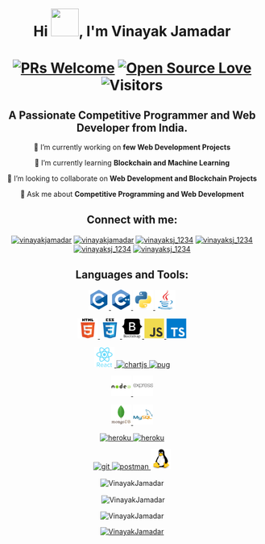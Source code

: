 <h1 align="center">Hi <img src="https://github.com/mitul3737/mitul3737/blob/main/Wave.gif" height="55px" width="55px">, I'm Vinayak Jamadar</h1>

<h1 align="center">
  
  [![PRs Welcome](https://img.shields.io/badge/PRs-welcome-brightgreen.svg?style=flat&logo=github)](https://github.com/VinayakJamadar)
  [![Open Source Love](https://badges.frapsoft.com/os/v2/open-source.svg?v=103)](https://github.com/VinayakJamadar)
  <img alt="Visitors" src="https://komarev.com/ghpvc/?username=VinayakJamadar&style=flat&labelColor=black&logo=github&label=PROFILE+VIEWS&color=29bf12"/>
</h1>



<!-- <p align="center"> <img src="https://komarev.com/ghpvc/?username=VinayakJamadar&label=Profile%20views&color=0e75b6&style=flat" alt="VinayakJamadar" /> </p> -->

<h2 align="center">A Passionate Competitive Programmer and Web Developer from India.</h2>

<p align="center"> 🔭 I’m currently working on <b>few Web Development Projects</b> </p>

<p align="center"> 🌱 I’m currently learning <b>Blockchain and Machine Learning</b> </p>

<p align="center"> 👯 I’m looking to collaborate on <b>Web Development and Blockchain Projects</b> </p>

<p align="center"> 💬 Ask me about <b>Competitive Programming and Web Development</b> </p>

<h2 align="center">Connect with me:</h2>
<p align="center">
<a href="https://stackoverflow.com/users/20006716/vinayak-jamadar" target="blank"><img align="center" src="https://raw.githubusercontent.com/rahuldkjain/github-profile-readme-generator/master/src/images/icons/Social/stack-overflow.svg" alt="vinayakjamadar" height="30" width="40" /></a>
<a href="https://www.linkedin.com/in/vinayakjamadar/" target="blank"><img align="center" src="https://raw.githubusercontent.com/rahuldkjain/github-profile-readme-generator/master/src/images/icons/Social/linked-in-alt.svg" alt="vinayakjamadar" height="30" width="40" /></a> 
<a href="https://www.codechef.com/users/vinayaksj_1234" target="blank"><img align="center" src="https://cdn.jsdelivr.net/npm/simple-icons@3.1.0/icons/codechef.svg" alt="vinayaksj_1234" height="30" width="40" /></a>
<a href="https://codeforces.com/profile/vinayaksj_1234" target="blank"><img align="center" src="https://raw.githubusercontent.com/rahuldkjain/github-profile-readme-generator/master/src/images/icons/Social/codeforces.svg" alt="vinayaksj_1234" height="30" width="40" /></a>
<a href="https://leetcode.com/vinayaksj_1234/" target="blank"><img align="center" src="https://raw.githubusercontent.com/rahuldkjain/github-profile-readme-generator/master/src/images/icons/Social/leet-code.svg" alt="vinayaksj_1234" height="30" width="40" /></a>
<a href="https://auth.geeksforgeeks.org/user/vinayaksj_1234" target="blank"><img align="center" src="https://raw.githubusercontent.com/rahuldkjain/github-profile-readme-generator/master/src/images/icons/Social/geeks-for-geeks.svg" alt="vinayaksj_1234" height="30" width="40" /></a>
</p>

<h2 align="center">Languages and Tools:</h2>
<p align="center"> <a href="https://www.cprogramming.com/" target="_blank" rel="noreferrer"> <img src="https://raw.githubusercontent.com/devicons/devicon/master/icons/c/c-original.svg" alt="c" width="40" height="40"/> </a> <a href="https://www.w3schools.com/cpp/" target="_blank" rel="noreferrer"> <img src="https://raw.githubusercontent.com/devicons/devicon/master/icons/cplusplus/cplusplus-original.svg" alt="cplusplus" width="40" height="40"/> </a> <a href="https://www.python.org" target="_blank" rel="noreferrer"> <img src="https://raw.githubusercontent.com/devicons/devicon/master/icons/python/python-original.svg" alt="python" width="40" height="40"/> </a> <a href="https://www.java.com" target="_blank" rel="noreferrer"> <img src="https://raw.githubusercontent.com/devicons/devicon/master/icons/java/java-original.svg" alt="java" width="40" height="40"/> </a></p>
<p align="center"> <a href="https://www.w3.org/html/" target="_blank" rel="noreferrer"> <img src="https://raw.githubusercontent.com/devicons/devicon/master/icons/html5/html5-original-wordmark.svg" alt="html5" width="40" height="40"/> </a> <a href="https://www.w3schools.com/css/" target="_blank" rel="noreferrer"> <img src="https://raw.githubusercontent.com/devicons/devicon/master/icons/css3/css3-original-wordmark.svg" alt="css3" width="40" height="40"/> </a> <a href="https://getbootstrap.com" target="_blank" rel="noreferrer"> <img src="https://raw.githubusercontent.com/devicons/devicon/master/icons/bootstrap/bootstrap-plain-wordmark.svg" alt="bootstrap" width="40" height="40"/> </a> <a href="https://developer.mozilla.org/en-US/docs/Web/JavaScript" target="_blank" rel="noreferrer"> <img src="https://raw.githubusercontent.com/devicons/devicon/master/icons/javascript/javascript-original.svg" alt="javascript" width="40" height="40"/> </a> <a href="https://www.typescriptlang.org/" target="_blank" rel="noreferrer"> <img src="https://raw.githubusercontent.com/devicons/devicon/master/icons/typescript/typescript-original.svg" alt="typescript" width="40" height="40"/> </a> </p>
<p align="center"> <a href="https://reactjs.org/" target="_blank" rel="noreferrer"> <img src="https://raw.githubusercontent.com/devicons/devicon/master/icons/react/react-original-wordmark.svg" alt="react" width="40" height="40"/> </a> <a href="https://www.chartjs.org" target="_blank" rel="noreferrer"> <img src="https://www.chartjs.org/media/logo-title.svg" alt="chartjs" width="40" height="40"/> </a> <a href="https://pugjs.org" target="_blank" rel="noreferrer"> <img src="https://cdn.worldvectorlogo.com/logos/pug.svg" alt="pug" width="40" height="40"/> </a> </p>
<p align="center"> <a href="https://nodejs.org" target="_blank" rel="noreferrer"> <img src="https://raw.githubusercontent.com/devicons/devicon/master/icons/nodejs/nodejs-original-wordmark.svg" alt="nodejs" width="40" height="40"/> </a> <a href="https://expressjs.com" target="_blank" rel="noreferrer"> <img src="https://raw.githubusercontent.com/devicons/devicon/master/icons/express/express-original-wordmark.svg" alt="express" width="40" height="40"/> </a> </p>
<p align="center"> <a href="https://www.mongodb.com/" target="_blank" rel="noreferrer"> <img src="https://raw.githubusercontent.com/devicons/devicon/master/icons/mongodb/mongodb-original-wordmark.svg" alt="mongodb" width="40" height="40"/> </a> <a href="https://www.mysql.com/" target="_blank" rel="noreferrer"> <img src="https://raw.githubusercontent.com/devicons/devicon/master/icons/mysql/mysql-original-wordmark.svg" alt="mysql" width="40" height="40"/> </a> </p>
<p align="center"> <a href="https://heroku.com" target="_blank" rel="noreferrer"> <img src="https://www.vectorlogo.zone/logos/heroku/heroku-icon.svg" alt="heroku" width="40" height="40"/> </a> <a href="https://netlify.com" target="_blank" rel="noreferrer"> <img src="https://www.vectorlogo.zone/logos/netlify/netlify-icon.svg" alt="heroku" width="40" height="40"/> </a></p> 
<p align="center"> <a href="https://git-scm.com/" target="_blank" rel="noreferrer"> <img src="https://www.vectorlogo.zone/logos/git-scm/git-scm-icon.svg" alt="git" width="40" height="40"/> </a> <a href="https://postman.com" target="_blank" rel="noreferrer"> <img src="https://www.vectorlogo.zone/logos/getpostman/getpostman-icon.svg" alt="postman" width="40" height="40"/> </a> <a href="https://www.linux.org/" target="_blank" rel="noreferrer"> <img src="https://raw.githubusercontent.com/devicons/devicon/master/icons/linux/linux-original.svg" alt="linux" width="40" height="40"/> </a> </p> 

<p align="center"><img align="center" src="https://github-readme-stats.vercel.app/api/top-langs?username=VinayakJamadar&show_icons=true&locale=en&layout=compact" alt="VinayakJamadar" /></p>

<p align="center">&nbsp;<img align="center" src="https://github-readme-stats.vercel.app/api?username=VinayakJamadar&show_icons=true&locale=en" alt="VinayakJamadar" /></p>

<p align="center"><img align="center" src="https://github-readme-streak-stats.herokuapp.com/?user=VinayakJamadar&" alt="VinayakJamadar" /></p>

<p align="center"> <a href="https://github.com/ryo-ma/github-profile-trophy"><img src="https://github-profile-trophy.vercel.app/?username=VinayakJamadar" alt="VinayakJamadar" /></a> </p>
